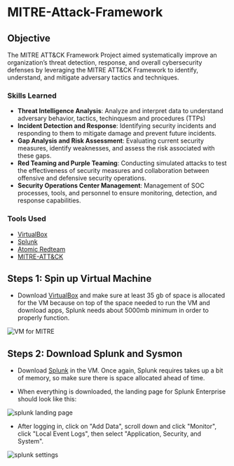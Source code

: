 # MITRE-Attack-Framework

## Objective

The MITRE ATT&CK Framework Project aimed systematically improve an organization’s threat detection, response, and overall cybersecurity defenses by leveraging the MITRE ATT&CK Framework to identify, understand, and mitigate adversary tactics and techniques.

### Skills Learned

- **Threat Intelligence Analysis**: Analyze and interpret data to understand adversary behavior, tactics, techinquesm and procedures (TTPs)
- **Incident Detection and Response**: Identifying security incidents and responding to them to mitigate damage and prevent future incidents.
- **Gap Analysis and Risk Assessment**: Evaluating current security measures, identify weaknesses, and assess the risk associated with these gaps.
- **Red Teaming and Purple Teaming**: Conducting simulated attacks to test the effectiveness of security measures and collaboration between offensive and defensive security operations.
- **Security Operations Center Management**: Management of SOC processes, tools, and personnel to ensure monitoring, detection, and response capabilities.

### Tools Used

- [VirtualBox](https://www.virtualbox.org/)
- [Splunk](https://www.splunk.com/en_us/download/splunk-enterprise/thank-you-enterprise.html)
- [Atomic Redteam](https://github.com/redcanaryco/invoke-atomicredteam/wiki/Installing-Invoke-AtomicRedTeam)
- [MITRE-ATT&CK](https://attack.mitre.org/) 


## Steps 1: Spin up Virtual Machine

* Download [VirtualBox](https://www.virtualbox.org/) and make sure at least 35 gb of space is allocated for the VM because on top of the space needed to run the VM and download apps, Splunk needs about 5000mb minimum in order to properly function.

![VM for MITRE](https://github.com/Xmick01/MITRE-ATT-CK-Framework-Implementation-Project/assets/130627895/74509708-bb21-4842-be92-81e1d2baf71b)

## Steps 2: Download Splunk and Sysmon

* Download [Splunk](https://www.splunk.com/en_us/download/splunk-enterprise/thank-you-enterprise.html) in the VM. Once again, Splunk requires takes up a bit of memory, so make sure there is space allocated ahead of time.

* When everything is downloaded, the landing page for Splunk Enterprise should look like this:
  
![splunk landing page](https://github.com/Xmick01/MITRE-ATT-CK-Framework-Implementation-Project/assets/130627895/47f1639c-66b3-44ee-8753-b701aa201381)

* After logging in, click on "Add Data", scroll down and click "Monitor", click "Local Event Logs", then select "Application, Security, and System".

![splunk settings](https://github.com/Xmick01/MITRE-ATT-CK-Framework-Implementation-Project/assets/130627895/c62fc613-06bc-4530-98d8-a3f68c1027ed)
